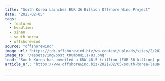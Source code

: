 ```yaml
---
title: "South Korea Launches EUR 36 Billion Offshore Wind Project"
date: "2021-02-05"
tags: 
  - featured
  - headlines
  - sinan
  - south korea
  - offshorewind
source: "offshorewind"
image_url: "https://cdn.offshorewind.biz/wp-content/uploads/sites/2/2021/02/05140002/South-Korea-Launches-EUR-36-Billion-Offshore-Wind-Project.png"
image_fp: "/assets/img/post_thumbnails/83.png"
lead: "South Korea has unveiled a KRW 48.5 trillion (EUR 36 billion) project to develop"
article_url: "https://www.offshorewind.biz/2021/02/05/south-korea-launches-eur-36-billion-offshore-wind-project/"
---
```


---
